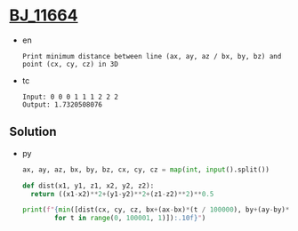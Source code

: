 # [BJ_11664](https://acmicpc.net/problem/11664)

* en

  ```en
  Print minimum distance between line (ax, ay, az / bx, by, bz) and point (cx, cy, cz) in 3D
  ```

* tc

  ```tc
  Input: 0 0 0 1 1 1 2 2 2
  Output: 1.7320508076
  ```

## Solution

* py

  ```py
  ax, ay, az, bx, by, bz, cx, cy, cz = map(int, input().split())

  def dist(x1, y1, z1, x2, y2, z2):
    return ((x1-x2)**2+(y1-y2)**2+(z1-z2)**2)**0.5

  print(f"{min([dist(cx, cy, cz, bx+(ax-bx)*(t / 100000), by+(ay-by)*(t / 100000), bz+(az-bz) * (t / 100000))
          for t in range(0, 100001, 1)]):.10f}")
  ```
